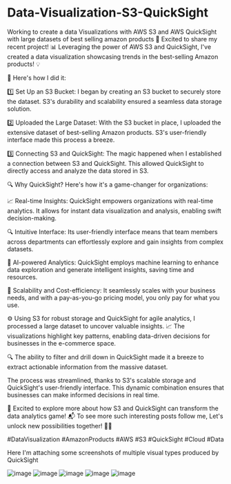 # Data-Visualization-S3-QuickSight
Working to create a data Visualizations with AWS S3 and AWS QuickSight with large datasets of best selling amazon products
🚀 Excited to share my recent project! 📊 Leveraging the power of AWS S3 and QuickSight, I've created a data visualization showcasing trends in the best-selling Amazon products! 💡



🔧 Here's how I did it:



1️⃣ Set Up an S3 Bucket: I began by creating an S3 bucket to securely store the dataset. S3's durability and scalability ensured a seamless data storage solution.

2️⃣ Uploaded the Large Dataset: With the S3 bucket in place, I uploaded the extensive dataset of best-selling Amazon products. S3's user-friendly interface made this process a breeze.

3️⃣ Connecting S3 and QuickSight: The magic happened when I established a connection between S3 and QuickSight. This allowed QuickSight to directly access and analyze the data stored in S3.



🔍 Why QuickSight? Here's how it's a game-changer for organizations:



📈 Real-time Insights: QuickSight empowers organizations with real-time analytics. It allows for instant data visualization and analysis, enabling swift decision-making.

🔍 Intuitive Interface: Its user-friendly interface means that team members across departments can effortlessly explore and gain insights from complex datasets.

🧠 AI-powered Analytics: QuickSight employs machine learning to enhance data exploration and generate intelligent insights, saving time and resources.

🚀 Scalability and Cost-efficiency: It seamlessly scales with your business needs, and with a pay-as-you-go pricing model, you only pay for what you use.



⚙️ Using S3 for robust storage and QuickSight for agile analytics, I processed a large dataset to uncover valuable insights. 📈 The visualizations highlight key patterns, enabling data-driven decisions for businesses in the e-commerce space.



🔍 The ability to filter and drill down in QuickSight made it a breeze to extract actionable information from the massive dataset.





The process was streamlined, thanks to S3's scalable storage and QuickSight's user-friendly interface. This dynamic combination ensures that businesses can make informed decisions in real time.



🔗 Excited to explore more about how S3 and QuickSight can transform the data analytics game! 📬 To see more such interesting posts follow me, Let's unlock new possibilities together! 💪🏼 

#DataVisualization #AmazonProducts #AWS #S3 #QuickSight #Cloud #Data 



Here I'm attaching some screenshots of multiple visual types produced by QuickSight

![image](https://github.com/UsaSai99charanteja/Data-Visualization-S3-QuickSight/assets/107063715/84e3125e-178d-490d-a06a-cd89b9e0af49)
![image](https://github.com/UsaSai99charanteja/Data-Visualization-S3-QuickSight/assets/107063715/1170b7f7-fe28-461b-8402-d8eca944230f)
![image](https://github.com/UsaSai99charanteja/Data-Visualization-S3-QuickSight/assets/107063715/4429e7ff-e55c-4b78-8194-f25d8cc717e1)
![image](https://github.com/UsaSai99charanteja/Data-Visualization-S3-QuickSight/assets/107063715/fd592cdd-c9d1-4831-88e8-abc4a8c88940)
![image](https://github.com/UsaSai99charanteja/Data-Visualization-S3-QuickSight/assets/107063715/12158e12-70a8-44ae-8d3e-875c0dafcd15)

